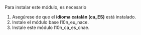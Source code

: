 Para instalar este módulo, es necesario

1. Asegúrese de que el **idioma catalán (ca_ES)** está instalado.
2. Instale el módulo base l10n_eu_nace.
3. Instale este módulo l10n_ca_es_cnae.
